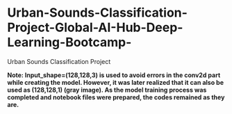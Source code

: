 # Urban-Sounds-Classification-Project-Global-AI-Hub-Deep-Learning-Bootcamp-
Urban Sounds Classification Project

**Note: Input_shape=(128,128,3) is used to avoid errors in the conv2d part while creating the model. However, it was later realized that it can also be used as (128,128,1) (gray image). As the model training process was completed and notebook files were prepared, the codes remained as they are.**
